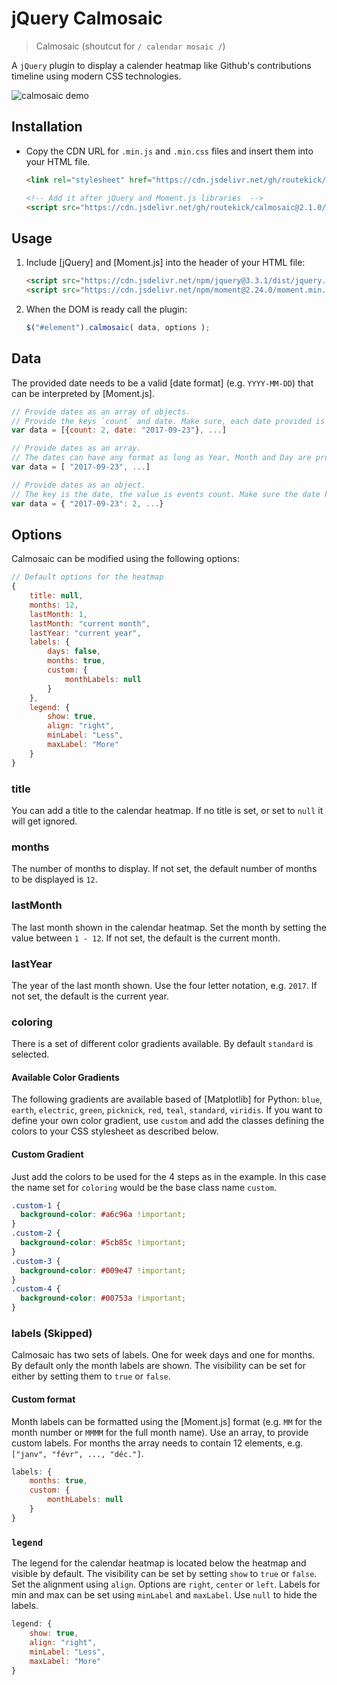 # jQuery Calmosaic

> Calmosaic (shoutcut for `/ calendar mosaic /`)

A `jQuery` plugin to display a calender heatmap like Github's contributions timeline using modern CSS technologies.

![calmosaic demo](https://user-images.githubusercontent.com/17254073/55343067-ff8f3d00-54b2-11e9-918d-8cc26d3dccc0.PNG)

## Installation 

+ Copy the CDN URL for `.min.js` and `.min.css` files and insert them into your HTML file.

    ```html
    <link rel="stylesheet" href="https://cdn.jsdelivr.net/gh/routekick/calmosaic@2.1.0/dist/jquery.calmosaic.min.css" />

    <!-- Add it after jQuery and Moment.js libraries  -->
    <script src="https://cdn.jsdelivr.net/gh/routekick/calmosaic@2.1.0/dist/jquery.calmosaic.min.js"></script>
    ```

## Usage

1. Include [jQuery] and [Moment.js] into the header of your HTML file:

    ```html
    <script src="https://cdn.jsdelivr.net/npm/jquery@3.3.1/dist/jquery.min.js"></script>
    <script src="https://cdn.jsdelivr.net/npm/moment@2.24.0/moment.min.js"></script>
    ```

2. When the DOM is ready call the plugin:

    ```JavaScript
    $("#element").calmosaic( data, options );
    ```

## Data

The provided date needs to be a valid [date format] (e.g. `YYYY-MM-DD`) that can be interpreted by [Moment.js].

```JavaScript
// Provide dates as an array of objects.
// Provide the keys `count` and date. Make sure, each date provided is unique for that day.
var data = [{count: 2, date: "2017-09-23"}, ...]

// Provide dates as an array.
// The dates can have any format as long as Year, Month and Day are provided.
var data = [ "2017-09-23", ...]

// Provide dates as an object.
// The key is the date, the value is events count. Make sure the date has this format: `YYYY-MM-DD`
var data = { "2017-09-23": 2, ...}
```

## Options

Calmosaic can be modified using the following options:

```JavaScript
// Default options for the heatmap
{
    title: null,
    months: 12,
    lastMonth: 1,
    lastMonth: "current month",
    lastYear: "current year",
    labels: {
        days: false,
        months: true,
        custom: {
            monthLabels: null
        }
    },
    legend: {
        show: true,
        align: "right",
        minLabel: "Less",
        maxLabel: "More"
    }
}
```

### title

You can add a title to the calendar heatmap. If no title is set, or set to `null` it will get ignored.

### months

The number of months to display. If not set, the default number of months to be displayed is `12`.

### lastMonth

The last month shown in the calendar heatmap. Set the month by setting the value between `1 - 12`. If not set, the default is the current month.

### lastYear

The year of the last month shown. Use the four letter notation, e.g. `2017`. If not set, the default is the current year.

### coloring

There is a set of different color gradients available. By default `standard` is selected.

#### Available Color Gradients

The following gradients are available based of [Matplotlib] for Python: `blue`, `earth`, `electric`, `green`, `picknick`, `red`, `teal`, `standard`, `viridis`. If you want to define your own color gradient, use `custom` and add the classes defining the colors to your CSS stylesheet as described below.

#### Custom Gradient

Just add the colors to be used for the 4 steps as in the example. In this case the name set for `coloring` would be the base class name `custom`.

```css
.custom-1 {
  background-color: #a6c96a !important;
}
.custom-2 {
  background-color: #5cb85c !important;
}
.custom-3 {
  background-color: #009e47 !important;
}
.custom-4 {
  background-color: #00753a !important;
}
```

### labels (Skipped)

Calmosaic has two sets of labels. One for week days and one for months. By default only the month labels are shown. The visibility can be set for either by setting them to `true` or `false`.

#### Custom format

Month labels can be formatted using the [Moment.js] format (e.g. `MM` for the month number or `MMMM` for the full month name). Use an array, to provide custom labels. For months the array needs to contain 12 elements, e.g. `["janv", "févr", ..., "déc."]`.

```JavaScript
labels: {
    months: true,
    custom: {
        monthLabels: null
    }
}
```

### `legend`

The legend for the calendar heatmap is located below the heatmap and visible by default. The visibility can be set by setting `show` to `true` or `false`. Set the alignment using `align`. Options are `right`, `center` or `left`. Labels for min and max can be set using `minLabel` and `maxLabel`. Use `null` to hide the labels.

```JavaScript
legend: {
    show: true,
    align: "right",
    minLabel: "Less",
    maxLabel: "More"
}
```
